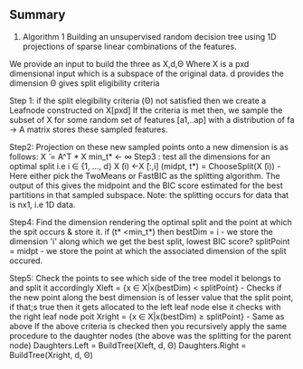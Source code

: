## Summary
1) Algorithm 1 Building an unsupervised random decision tree using 1D projections of sparse linear combinations of the features.

We provide an input to build the three as X,d,Θ
Where X is a pxd dimensional input which is a subspace of the original data.
d provides the dimension
Θ gives split eligibility criteria

Step 1: if the split elegibility criteria (Θ) not satisfied then we create a Leafnode constructed on X[pxd]
If the criteria is met then, we sample the subset of X for some random set of features [a1,..ap] with a distribution of fa -> A matrix stores these sampled features.

Step2: Projection on these new sampled points onto a new dimension is as follows:
X ̃ = A^T * X
min_t* ← ∞
Step3 : test all the dimensions for an optimal split
i.e  i ∈ {1, ..., d}
X ̃(i) ←X ̃[:,i]
(midpt, t*) = ChooseSplit(X ̃(i)) - Here either pick the TwoMeans or FastBIC as the splitting algorithm.
The output of this gives the midpoint and the BIC score estimated for the best partitions in that sampled subspace.
Note: the splitting occurs for data that is nx1, i.e 1D data.

Step4: Find the dimension rendering the optimal split and the point at which the spit occurs & store it.
if (t* <min_t*) then
bestDim = i - we store the dimension 'i' along which we get the best split, lowest BIC score?
splitPoint = midpt - we store the point at which the associated dimension of the split occured.

Step5: Check the points to see which side of the tree model it belongs to and split it accordingly
Xleft = {x ∈ X|x(bestDim) < splitPoint} - Checks if the new point along the best dimension is of lesser value that the split point, if that;s true then it gets allocated to the left leaf node else it checks with the right leaf node poit
Xright = {x ∈ X|x(bestDim) ≥ splitPoint} - Same as above
If the above criteria is checked then you recursively apply the same procedure to the daughter nodes (the above was the splitting for the parent node)
Daughters.Left = BuildTree(Xleft, d, Θ) 
Daughters.Right = BuildTree(Xright, d, Θ) 


 
